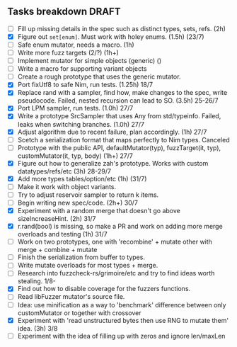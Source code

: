 Tasks breakdown DRAFT
---------------------

- [ ] Fill up missing details in the spec such as distinct types, sets, refs. (2h)
- [X] Figure out `set[enum]`. Must work with holey enums. (1.5h) (23/7)
- [ ] Safe enum mutator, needs a macro. (1h)
- [ ] Write more fuzz targets (2/?) (1h+)
- [ ] Implement mutator for simple objects (generic) ()
- [ ] Write a macro for supporting variant objects
- [ ] Create a rough prototype that uses the generic mutator.
- [X] Port fixUtf8 to safe Nim, run tests. (1.25h) 18/7
- [X] Replace rand with a sampler, find how, make changes to the spec, write pseudocode. Failed, nested recursion can lead to SO. (3.5h) 25-26/7
- [X] Port LPM sampler, run tests. (1.0h) 27/7
- [X] Write a prototype SrcSampler that uses Any from std/typeinfo. Failed, leaks when switching branches. (1.0h) 27/7
- [X] Adjust algorithm due to recent failure, plan accordingly. (1h) 27/7
- [ ] Scetch a serialization format that maps perfectly to Nim types. Canceled
- [ ] Prototype with the public API, defaultMutator(typ), fuzzTarget(it, typ), customMutator(it, typ, body) (1h+) 27/7
- [X] Figure out how to generalize zah's prototype. Works with custom datatypes/refs/etc (3h) 28-29/7
- [X] Add more types tables/option/etc (1h) (31/7)
- [ ] Make it work with object variants.
- [ ] Try to adjust reservoir sampler to return k items.
- [ ] Begin writing new spec/code. (2h+) 30/7
- [X] Experiment with a random merge that doesn't go above sizeIncreaseHint. (2h) 31/7
- [X] r.rand(bool) is missing, so make a PR and work on adding more merge overloads and testing (1h) 31/7
- [ ] Work on two prototypes, one with 'recombine' + mutate other with merge + combine + mutate
- [ ] Finish the serialization from buffer to types.
- [ ] Write mutate overloads for most types + merge.
- [ ] Research into fuzzcheck-rs/grimoire/etc and try to find ideas worth stealing. 1/8-
- [X] Find out how to disable coverage for the fuzzers functions.
- [ ] Read libFuzzer mutator's source file.
- [ ] Idea: use minification as a way to 'benchmark' difference between only customMutator or together with crossover
- [X] Experiment with 'read unstructured bytes then use RNG to mutate them' idea. (3h) 3/8
- [ ] Experiment with the idea of filling up with zeros and ignore len/maxLen
